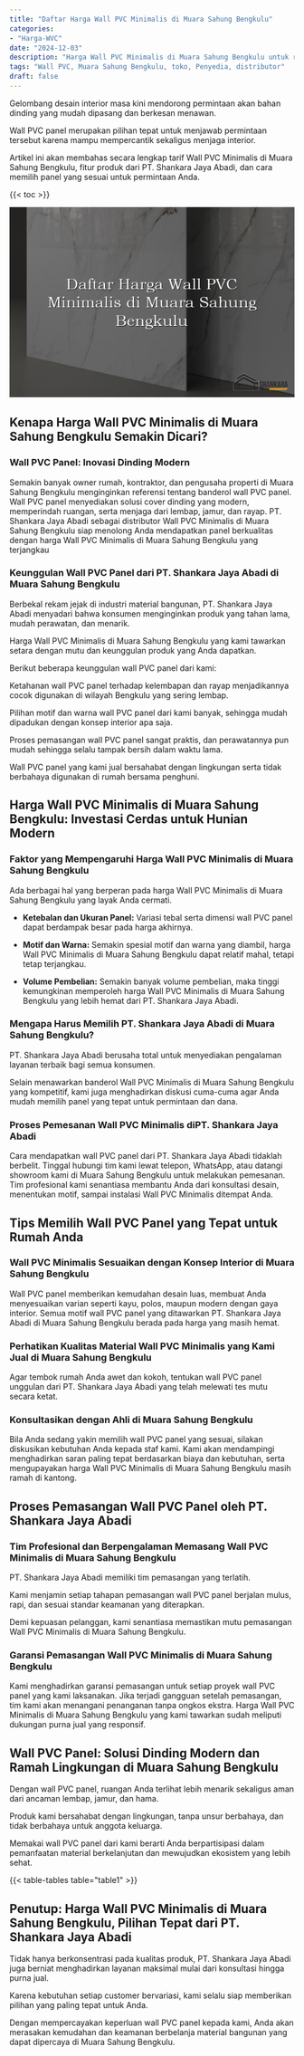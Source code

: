 ```yaml
---
title: "Daftar Harga Wall PVC Minimalis di Muara Sahung Bengkulu"
categories: 
- "Harga-WVC"
date: "2024-12-03"
description: "Harga Wall PVC Minimalis di Muara Sahung Bengkulu untuk rumah, perkantoran, dan gerai. Produk unggulan, variasi motif, warna modern, beserta layanan instalasi ditangani oleh tenaga ahli berpengalaman dan kepastian resmi!|Jasa distribusi Wall PVC Minimalis di Muara Sahung Bengkulu untuk kebutuhan rumah, perkantoran, maupun gerai, dengan panel terbaik dan instalasi oleh tenaga ahli berpengalaman dan kepastian resmi.|Alternatif Wall PVC Minimalis di Muara Sahung Bengkulu yang terpercaya untuk tempat tinggal, perkantoran, serta toko, bersama material terbaik dan instalasi oleh tim ahli serta kepastian resmi.|Penyediaan Wall PVC Minimalis di Muara Sahung Bengkulu untuk hunian, perkantoran, dan toko, dengan panel unggulan dan pemasangan ditangani oleh tim berpengalaman, lengkap beserta jaminan resmi.}"
tags: "Wall PVC, Muara Sahung Bengkulu, toko, Penyedia, distributor"
draft: false
---
```


Gelombang desain interior masa kini mendorong permintaan akan bahan dinding yang mudah dipasang dan berkesan menawan.

Wall PVC panel merupakan pilihan tepat untuk menjawab permintaan tersebut karena mampu mempercantik sekaligus menjaga interior.

Artikel ini akan membahas secara lengkap tarif Wall PVC Minimalis di Muara Sahung Bengkulu, fitur produk dari PT. Shankara Jaya Abadi, dan cara memilih panel yang sesuai untuk permintaan Anda.

{{< toc >}}

![Daftar Harga Wall PVC Minimalis di Muara Sahung Bengkulu](/images/Harga-WVC/Daftar-Harga-Wall-PVC-Minimalis-di-Muara-Sahung-Bengkulu.png)


## Kenapa Harga Wall PVC Minimalis di Muara Sahung Bengkulu Semakin Dicari?

### Wall PVC Panel: Inovasi Dinding Modern

Semakin banyak owner rumah, kontraktor, dan pengusaha properti di Muara Sahung Bengkulu menginginkan referensi tentang banderol wall PVC panel. Wall PVC panel menyediakan solusi cover dinding yang modern, memperindah ruangan, serta menjaga dari lembap, jamur, dan rayap. PT. Shankara Jaya Abadi sebagai distributor Wall PVC Minimalis di Muara Sahung Bengkulu siap menolong Anda mendapatkan panel berkualitas dengan harga Wall PVC Minimalis di Muara Sahung Bengkulu yang terjangkau

### Keunggulan Wall PVC Panel dari PT. Shankara Jaya Abadi di Muara Sahung Bengkulu

Berbekal rekam jejak di industri material bangunan, PT. Shankara Jaya Abadi menyadari bahwa konsumen menginginkan produk yang tahan lama, mudah perawatan, dan menarik.

Harga Wall PVC Minimalis di Muara Sahung Bengkulu yang kami tawarkan setara dengan mutu dan keunggulan produk yang Anda dapatkan.

Berikut beberapa keunggulan wall PVC panel dari kami:

Ketahanan wall PVC panel terhadap kelembapan dan rayap menjadikannya cocok digunakan di wilayah Bengkulu yang sering lembap.

Pilihan motif dan warna wall PVC panel dari kami banyak, sehingga mudah dipadukan dengan konsep interior apa saja.

Proses pemasangan wall PVC panel sangat praktis, dan perawatannya pun mudah sehingga selalu tampak bersih dalam waktu lama.

Wall PVC panel yang kami jual bersahabat dengan lingkungan serta tidak berbahaya digunakan di rumah bersama penghuni.

## Harga Wall PVC Minimalis di Muara Sahung Bengkulu: Investasi Cerdas untuk Hunian Modern

### Faktor yang Mempengaruhi Harga Wall PVC Minimalis di Muara Sahung Bengkulu

Ada berbagai hal yang berperan pada harga Wall PVC Minimalis di Muara Sahung Bengkulu yang layak Anda cermati.

- **Ketebalan dan Ukuran Panel:** Variasi tebal serta dimensi wall PVC panel dapat berdampak besar pada harga akhirnya.

- **Motif dan Warna:** Semakin spesial motif dan warna yang diambil, harga Wall PVC Minimalis di Muara Sahung Bengkulu dapat relatif mahal, tetapi tetap terjangkau.

- **Volume Pembelian:** Semakin banyak volume pembelian, maka tinggi kemungkinan memperoleh harga Wall PVC Minimalis di Muara Sahung Bengkulu yang lebih hemat dari PT. Shankara Jaya Abadi.

### Mengapa Harus Memilih PT. Shankara Jaya Abadi di Muara Sahung Bengkulu?

PT. Shankara Jaya Abadi berusaha total untuk menyediakan pengalaman layanan terbaik bagi semua konsumen.

Selain menawarkan banderol Wall PVC Minimalis di Muara Sahung Bengkulu yang kompetitif, kami juga menghadirkan diskusi cuma-cuma agar Anda mudah memilih panel yang tepat untuk permintaan dan dana.

### Proses Pemesanan Wall PVC Minimalis diPT. Shankara Jaya Abadi

Cara mendapatkan wall PVC panel dari PT. Shankara Jaya Abadi tidaklah berbelit. Tinggal hubungi tim kami lewat telepon, WhatsApp, atau datangi showroom kami di Muara Sahung Bengkulu untuk melakukan pemesanan. Tim profesional kami senantiasa membantu Anda dari konsultasi desain, menentukan motif, sampai instalasi Wall PVC Minimalis ditempat Anda.

## Tips Memilih Wall PVC Panel yang Tepat untuk Rumah Anda

### Wall PVC Minimalis Sesuaikan dengan Konsep Interior di Muara Sahung Bengkulu

Wall PVC panel memberikan kemudahan desain luas, membuat Anda menyesuaikan varian seperti kayu, polos, maupun modern dengan gaya interior. Semua motif wall PVC panel yang ditawarkan PT. Shankara Jaya Abadi di Muara Sahung Bengkulu berada pada harga yang masih hemat.

### Perhatikan Kualitas Material Wall PVC Minimalis yang Kami Jual di Muara Sahung Bengkulu

Agar tembok rumah Anda awet dan kokoh, tentukan wall PVC panel unggulan dari PT. Shankara Jaya Abadi yang telah melewati tes mutu secara ketat.

### Konsultasikan dengan Ahli di Muara Sahung Bengkulu

Bila Anda sedang yakin memilih wall PVC panel yang sesuai, silakan diskusikan kebutuhan Anda kepada staf kami. Kami akan mendampingi menghadirkan saran paling tepat berdasarkan biaya dan kebutuhan, serta mengupayakan harga Wall PVC Minimalis di Muara Sahung Bengkulu masih ramah di kantong.

## Proses Pemasangan Wall PVC Panel oleh PT. Shankara Jaya Abadi

### Tim Profesional dan Berpengalaman Memasang Wall PVC Minimalis di Muara Sahung Bengkulu

PT. Shankara Jaya Abadi memiliki tim pemasangan yang terlatih.

Kami menjamin setiap tahapan pemasangan wall PVC panel berjalan mulus, rapi, dan sesuai standar keamanan yang diterapkan.

Demi kepuasan pelanggan, kami senantiasa memastikan mutu pemasangan Wall PVC Minimalis di Muara Sahung Bengkulu.

### Garansi Pemasangan Wall PVC Minimalis di Muara Sahung Bengkulu

Kami menghadirkan garansi pemasangan untuk setiap proyek wall PVC panel yang kami laksanakan. Jika terjadi gangguan setelah pemasangan, tim kami akan menangani penanganan tanpa ongkos ekstra. Harga Wall PVC Minimalis di Muara Sahung Bengkulu yang kami tawarkan sudah meliputi dukungan purna jual yang responsif.

## Wall PVC Panel: Solusi Dinding Modern dan Ramah Lingkungan di Muara Sahung Bengkulu

Dengan wall PVC panel, ruangan Anda terlihat lebih menarik sekaligus aman dari ancaman lembap, jamur, dan hama.

Produk kami bersahabat dengan lingkungan, tanpa unsur berbahaya, dan tidak berbahaya untuk anggota keluarga.

Memakai wall PVC panel dari kami berarti Anda berpartisipasi dalam pemanfaatan material berkelanjutan dan mewujudkan ekosistem yang lebih sehat.

{{< table-tables table="table1" >}}

## Penutup: Harga Wall PVC Minimalis di Muara Sahung Bengkulu, Pilihan Tepat dari PT. Shankara Jaya Abadi

Tidak hanya berkonsentrasi pada kualitas produk, PT. Shankara Jaya Abadi juga berniat menghadirkan layanan maksimal mulai dari konsultasi hingga purna jual.

Karena kebutuhan setiap customer bervariasi, kami selalu siap memberikan pilihan yang paling tepat untuk Anda.

Dengan mempercayakan keperluan wall PVC panel kepada kami, Anda akan merasakan kemudahan dan keamanan berbelanja material bangunan yang dapat dipercaya di Muara Sahung Bengkulu.